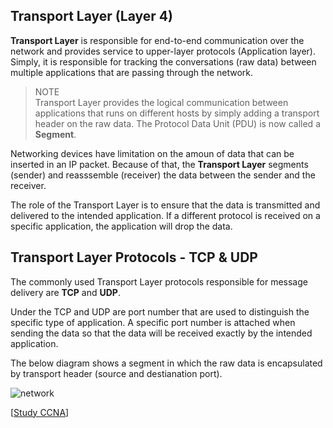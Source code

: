 ## Transport Layer (Layer 4)

**Transport Layer** is responsible for end-to-end communication over the network and provides service to upper-layer protocols (Application layer).
Simply, it is responsible for tracking the conversations (raw data) between multiple applications that are passing through the network.

> NOTE<br>
> Transport Layer provides the logical communication between applications that runs on different hosts by simply adding a transport header on the raw data.
> The Protocol Data Unit (PDU) is now called a **Segment**.

Networking devices have limitation on the amoun of data that can be inserted in an IP packet.
Because of that, the **Transport Layer** segments (sender) and reasssemble (receiver) the data between the sender and the receiver.

The role of the Transport Layer is to ensure that the data is transmitted and delivered to the intended application.
If a different protocol is received on a specific application, the application will drop the data.

## Transport Layer Protocols - TCP & UDP

The commonly used Transport Layer protocols responsible for message delivery are **TCP** and **UDP**.

Under the TCP and UDP are port number that are used to distinguish the specific type of application.
A specific port number is attached when sending the data so that the data will be received exactly by the intended application.

The below diagram shows a segment in which the raw data is encapsulated by transport header (source and destianation port).

<img src="https://www.dropbox.com/s/tktcizp4nnqrti3/transport_header.jpg?dl=1" alt="network" class="inline" />

[[Study CCNA](https://study-ccna.com/transport-layer/)]
